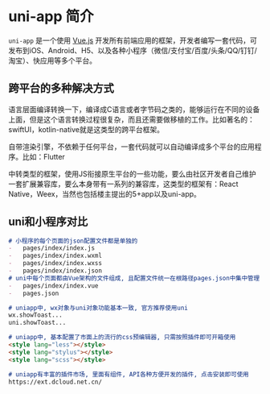 # uni-app 简介

`uni-app` 是一个使用 [Vue.js](https://vuejs.org/) 开发所有前端应用的框架，开发者编写一套代码，可发布到iOS、Android、H5、以及各种小程序（微信/支付宝/百度/头条/QQ/钉钉/淘宝）、快应用等多个平台。

## 跨平台的多种解决方式

语言层面编译转换一下，编译成C语言或者字节码之类的，能够运行在不同的设备上面，但是这个语言转换过程很复杂，而且还需要做移植的工作。比如著名的：swiftUI，kotlin-native就是这类型的跨平台框架。

自带渲染引擎，不依赖于任何平台，一套代码就可以自动编译成多个平台的应用程序。比如：Flutter

中转类型的框架，使用JS衔接原生平台的一些功能，要么由社区开发者自己维护一套扩展兼容库，要么本身带有一系列的兼容库，这类型的框架有：React Native，Weex，当然也包括楼主提出的5+app以及uni-app。

## uni和小程序对比

~~~markdown
# 小程序的每个页面的json配置文件都是单独的
-	pages/index/index.js
-	pages/index/index.wxml
-	pages/index/index.wxss
-	pages/index/index.json
# uni中每个页面都由Vue架构的文件组成, 且配置文件统一在根路径pages.json中集中管理
-	pages/index/index.vue
-	pages.json

# uniapp中, wx对象与uni对象功能基本一致, 官方推荐使用uni
wx.showToast...
uni.showToast...

# uniapp中, 基本配置了市面上的流行的css预编辑器, 只需按照插件即可开箱使用
<style lang="less"></style>
<style lang="stylus"></style>
<style lang="scss"></style>

# uniapp有丰富的插件市场, 里面有组件, API各种方便开发的插件, 点击安装即可使用
https://ext.dcloud.net.cn/
~~~



